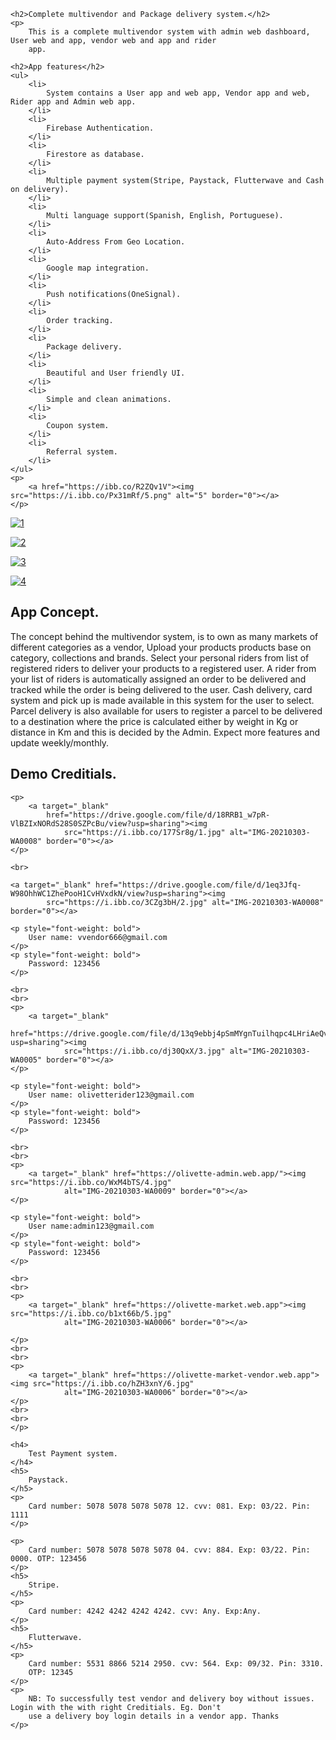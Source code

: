 <html>

<body>

	<h2>Complete multivendor and Package delivery system.</h2>
	<p>
		This is a complete multivendor system with admin web dashboard, User web and app, vendor web and app and rider
		app.

	<h2>App features</h2>
	<ul>
		<li>
			System contains a User app and web app, Vendor app and web, Rider app and Admin web app.
		</li>
		<li>
			Firebase Authentication.
		</li>
		<li>
			Firestore as database.
		</li>
		<li>
			Multiple payment system(Stripe, Paystack, Flutterwave and Cash on delivery).
		</li>
		<li>
			Multi language support(Spanish, English, Portuguese).
		</li>
		<li>
			Auto-Address From Geo Location.
		</li>
		<li>
			Google map integration.
		</li>
		<li>
			Push notifications(OneSignal).
		</li>
		<li>
			Order tracking.
		</li>
		<li>
			Package delivery.
		</li>
		<li>
			Beautiful and User friendly UI.
		</li>
		<li>
			Simple and clean animations.
		</li>
		<li>
			Coupon system.
		</li>
		<li>
			Referral system.
		</li>
	</ul>
	<p>
		<a href="https://ibb.co/R2ZQv1V"><img src="https://i.ibb.co/Px31mRf/5.png" alt="5" border="0"></a>
	</p>
<p>
	<a href="https://ibb.co/H45s1Zv"><img src="https://i.ibb.co/yPH1G2T/1.png" alt="1" border="0"></a>
</p>
	<p>
		<a href="https://ibb.co/zGWJpZ6"><img src="https://i.ibb.co/Chp2gQP/2.png" alt="2" border="0"></a>
	</p>
	<p>
		<a href="https://ibb.co/K7GsR24"><img src="https://i.ibb.co/DkbMs9c/3.png" alt="3" border="0"></a>
	</p>
	<p>
		<a href="https://ibb.co/dtWvhjp"><img src="https://i.ibb.co/T1vGCY0/4.png" alt="4" border="0"></a>
	</p>
	<h2>App Concept.</h2>
	<p>
		The concept behind the multivendor system, is to own as many markets of different categories as a vendor, Upload
		your products products base on category, collections and brands. Select your personal riders from list of
		registered riders to deliver your products to a registered user. A rider from your list of riders is
		automatically assigned an order to be delivered and tracked while the order is being delivered to the user.
		Cash delivery, card system and pick up is made available in this system for the user to select.
		Parcel delivery is also available for users to register a parcel to be delivered to a destination where the
		price is calculated either by weight in Kg or distance in Km and this is decided by the Admin. Expect more
		features and update weekly/monthly.
	</p>
	<h2>
		Demo Creditials.
	</h2>


	<p>
		<a target="_blank"
			href="https://drive.google.com/file/d/18RRB1_w7pR-VlBZIxNORdS28S0SZPcBu/view?usp=sharing"><img
				src="https://i.ibb.co/177Sr8g/1.jpg" alt="IMG-20210303-WA0008" border="0"></a>
	</p>

	<br>

	<a target="_blank" href="https://drive.google.com/file/d/1eq3Jfq-W98OhhWC1ZhePooH1CvHVxdkN/view?usp=sharing"><img
			src="https://i.ibb.co/3CZg3bH/2.jpg" alt="IMG-20210303-WA0008" border="0"></a>

	<p style="font-weight: bold">
		User name: vvendor666@gmail.com
	</p>
	<p style="font-weight: bold">
		Password: 123456
	</p>

	<br>
	<br>
	<p>
		<a target="_blank"
			href="https://drive.google.com/file/d/13q9ebbj4pSmMYgnTuilhqpc4LHriAeQv/view?usp=sharing"><img
				src="https://i.ibb.co/dj30QxX/3.jpg" alt="IMG-20210303-WA0005" border="0"></a>
	</p>

	<p style="font-weight: bold">
		User name: olivetterider123@gmail.com
	</p>
	<p style="font-weight: bold">
		Password: 123456
	</p>

	<br>
	<br>
	<p>
		<a target="_blank" href="https://olivette-admin.web.app/"><img src="https://i.ibb.co/WxM4bTS/4.jpg"
				alt="IMG-20210303-WA0009" border="0"></a>
	</p>

	<p style="font-weight: bold">
		User name:admin123@gmail.com
	</p>
	<p style="font-weight: bold">
		Password: 123456
	</p>

	<br>
	<br>
	<p>
		<a target="_blank" href="https://olivette-market.web.app"><img src="https://i.ibb.co/b1xt66b/5.jpg"
				alt="IMG-20210303-WA0006" border="0"></a>

	</p>
	<br>
	<br>
	<p>
		<a target="_blank" href="https://olivette-market-vendor.web.app"><img src="https://i.ibb.co/hZH3xnY/6.jpg"
				alt="IMG-20210303-WA0006" border="0"></a>
	</p>
	<br>
	<br>
	</p>

	<h4>
		Test Payment system.
	</h4>
	<h5>
		Paystack.
	</h5>
	<p>
		Card number: 5078 5078 5078 5078 12. cvv: 081. Exp: 03/22. Pin: 1111
	</p>

	<p>
		Card number: 5078 5078 5078 5078 04. cvv: 884. Exp: 03/22. Pin: 0000. OTP: 123456
	</p>
	<h5>
		Stripe.
	</h5>
	<p>
		Card number: 4242 4242 4242 4242. cvv: Any. Exp:Any.
	</p>
	<h5>
		Flutterwave.
	</h5>
	<p>
		Card number: 5531 8866 5214 2950. cvv: 564. Exp: 09/32. Pin: 3310.
		OTP: 12345
	</p>
	<p>
		NB: To successfully test vendor and delivery boy without issues. Login with the with right Creditials. Eg. Don't
		use a delivery boy login details in a vendor app. Thanks
	</p>
	

	
</body>

</html>
